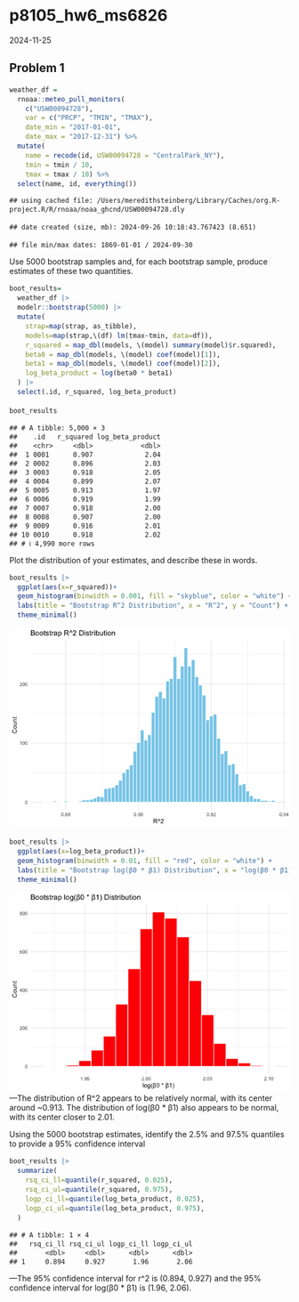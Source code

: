 p8105_hw6_ms6826
================
2024-11-25

## Problem 1

``` r
weather_df = 
  rnoaa::meteo_pull_monitors(
    c("USW00094728"),
    var = c("PRCP", "TMIN", "TMAX"), 
    date_min = "2017-01-01",
    date_max = "2017-12-31") %>%
  mutate(
    name = recode(id, USW00094728 = "CentralPark_NY"),
    tmin = tmin / 10,
    tmax = tmax / 10) %>%
  select(name, id, everything())
```

    ## using cached file: /Users/meredithsteinberg/Library/Caches/org.R-project.R/R/rnoaa/noaa_ghcnd/USW00094728.dly

    ## date created (size, mb): 2024-09-26 10:18:43.767423 (8.651)

    ## file min/max dates: 1869-01-01 / 2024-09-30

Use 5000 bootstrap samples and, for each bootstrap sample, produce
estimates of these two quantities.

``` r
boot_results=
  weather_df |> 
  modelr::bootstrap(5000) |> 
  mutate(
    strap=map(strap, as_tibble),
    models=map(strap,\(df) lm(tmax~tmin, data=df)),
    r_squared = map_dbl(models, \(model) summary(model)$r.squared), 
    beta0 = map_dbl(models, \(model) coef(model)[1]), 
    beta1 = map_dbl(models, \(model) coef(model)[2]), 
    log_beta_product = log(beta0 * beta1) 
  ) |> 
  select(.id, r_squared, log_beta_product)

boot_results
```

    ## # A tibble: 5,000 × 3
    ##    .id   r_squared log_beta_product
    ##    <chr>     <dbl>            <dbl>
    ##  1 0001      0.907             2.04
    ##  2 0002      0.896             2.03
    ##  3 0003      0.918             2.05
    ##  4 0004      0.899             2.07
    ##  5 0005      0.913             1.97
    ##  6 0006      0.919             1.99
    ##  7 0007      0.918             2.00
    ##  8 0008      0.907             2.00
    ##  9 0009      0.916             2.01
    ## 10 0010      0.918             2.02
    ## # ℹ 4,990 more rows

Plot the distribution of your estimates, and describe these in words.

``` r
boot_results |> 
  ggplot(aes(x=r_squared))+
  geom_histogram(binwidth = 0.001, fill = "skyblue", color = "white") +
  labs(title = "Bootstrap R^2 Distribution", x = "R^2", y = "Count") +
  theme_minimal()
```

![](p8105_hw6_ms6826_files/figure-gfm/unnamed-chunk-3-1.png)<!-- -->

``` r
boot_results |> 
  ggplot(aes(x=log_beta_product))+
  geom_histogram(binwidth = 0.01, fill = "red", color = "white") +
  labs(title = "Bootstrap log(β0 * β1) Distribution", x = "log(β0 * β1)", y = "Count") +
  theme_minimal()
```

![](p8105_hw6_ms6826_files/figure-gfm/unnamed-chunk-3-2.png)<!-- -->
—The distribution of R^2 appears to be relatively normal, with its
center around ~0.913. The distribution of log(β0 \* β1) also appears to
be normal, with its center closer to 2.01.

Using the 5000 bootstrap estimates, identify the 2.5% and 97.5%
quantiles to provide a 95% confidence interval

``` r
boot_results |> 
  summarize(
    rsq_ci_ll=quantile(r_squared, 0.025),
    rsq_ci_ul=quantile(r_squared, 0.975),
    logp_ci_ll=quantile(log_beta_product, 0.025),
    logp_ci_ul=quantile(log_beta_product, 0.975),
  ) 
```

    ## # A tibble: 1 × 4
    ##   rsq_ci_ll rsq_ci_ul logp_ci_ll logp_ci_ul
    ##       <dbl>     <dbl>      <dbl>      <dbl>
    ## 1     0.894     0.927       1.96       2.06

—The 95% confidence interval for r^2 is (0.894, 0.927) and the 95%
confidence interval for log(β0 \* β1) is (1.96, 2.06).
